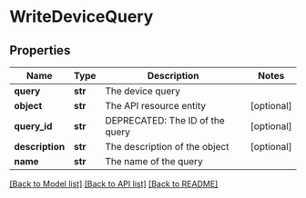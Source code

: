 # WriteDeviceQuery

## Properties
Name | Type | Description | Notes
------------ | ------------- | ------------- | -------------
**query** | **str** | The device query | 
**object** | **str** | The API resource entity | [optional] 
**query_id** | **str** | DEPRECATED: The ID of the query | [optional] 
**description** | **str** | The description of the object | [optional] 
**name** | **str** | The name of the query | 

[[Back to Model list]](../README.md#documentation-for-models) [[Back to API list]](../README.md#documentation-for-api-endpoints) [[Back to README]](../README.md)


